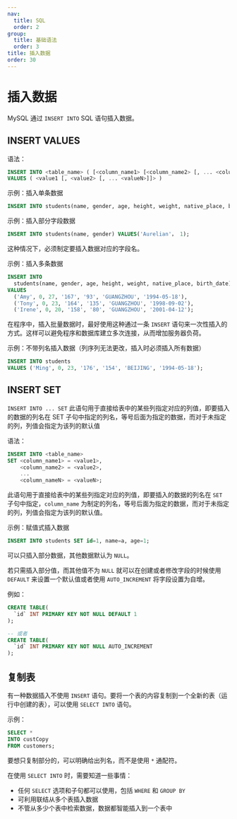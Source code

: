 ```yaml
---
nav:
  title: SQL
  order: 2
group:
  title: 基础语法
  order: 3
title: 插入数据
order: 30
---
```


# 插入数据

MySQL 通过 `INSERT INTO` SQL 语句插入数据。

## INSERT VALUES

语法：

```sql
INSERT INTO <table_name> ( [<column_name1> [<column_name2> [, ... <column_nameN>]]] )
VALUES ( <value1 [, <value2> [, ... <valueN>]]> )
```

示例：插入单条数据

```sql
INSERT INTO students(name, gender, age, height, weight, native_place, birth_date) VALUES('Jay', 0, 23, '183', '89', 'GUANGZHOU', '1993-10-18');
```

示例：插入部分字段数据

```sql
INSERT INTO students(name, gender) VALUES('Aurelian'， 1);
```

这种情况下，必须制定要插入数据对应的字段名。

示例：插入多条数据

```sql
INSERT INTO
  students(name, gender, age, height, weight, native_place, birth_date)
VALUES
  ('Amy', 0, 27, '167', '93', 'GUANGZHOU', '1994-05-18'),
  ('Tony', 0, 23, '164', '135', 'GUANGZHOU', '1998-09-02'),
  ('Irene', 0, 20, '158', '80', 'GUANGZHOU', '2001-04-12');
```

在程序中，插入批量数据时，最好使用这种通过一条 `INSERT` 语句来一次性插入的方式。这样可以避免程序和数据库建立多次连接，从而增加服务器负荷。

示例：不带列名插入数据（列序列无法更改，插入时必须插入所有数据）

```sql
INSERT INTO students
VALUES ('Ming', 0, 23, '176', '154', 'BEIJING', '1994-05-18');
```

## INSERT SET

`INSERT INTO ... SET` 此语句用于直接给表中的某些列指定对应的列值，即要插入的数据的列名在 SET 子句中指定的列名，等号后面为指定的数据，而对于未指定的列，列值会指定为该列的默认值

语法：

```sql
INSERT INTO <table_name>
SET <column_name1> = <value1>,
    <column_name2> = <value2>,
    ...
    <column_nameN> = <valueN>;
```

此语句用于直接给表中的某些列指定对应的列值，即要插入的数据的列名在 `SET` 子句中指定，`column_name` 为制定的列名，等号后面为指定的数据，而对于未指定的列，列值会指定为该列的默认值。

示例：赋值式插入数据

```sql
INSERT INTO students SET id=1, name=a, age=1;
```

可以只插入部分数据，其他数据默认为 `NULL`。

若只需插入部分值，而其他值不为 `NULL` 就可以在创建或者修改字段的时候使用 `DEFAULT` 来设置一个默认值或者使用 `AUTO_INCREMENT` 将字段设置为自增。

例如：

```sql
CREATE TABLE(
  `id` INT PRIMARY KEY NOT NULL DEFAULT 1
);

-- 或者
CREATE TABLE(
  `id` INT PRIMARY KEY NOT NULL AUTO_INCREMENT
);
```

## 复制表

有一种数据插入不使用 `INSERT` 语句。要将一个表的内容复制到一个全新的表（运行中创建的表），可以使用 `SELECT INTO` 语句。

示例：

```sql
SELECT *
INTO custCopy
FROM customers;
```

要想只复制部分的，可以明确给出列名，而不是使用 `*` 通配符。

在使用 `SELECT INTO` 时，需要知道一些事情：

- 任何 `SELECT` 选项和子句都可以使用，包括 `WHERE` 和 `GROUP BY`
- 可利用联结从多个表插入数据
- 不管从多少个表中检索数据，数据都智能插入到一个表中
